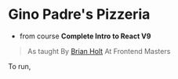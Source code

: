 # Gino Padre's Pizzeria

- from course **Complete Intro to React V9**
> As taught By [Brian Holt](https://github.com/btholt) At Frontend Masters

To run, 